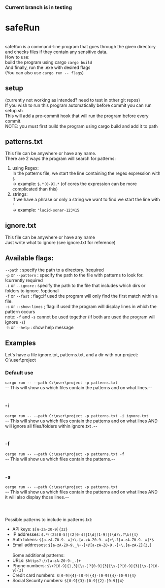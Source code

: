### Current branch is in testing

# safeRun
<br>safeRun is a command-line program that goes through the given directory and checks files if they contain any sensitive data.
<br>How to use:<br>
build the program using cargo
`cargo build`<br>
And finally, run the .exe with desired flags <br>
(You can also use `cargo run -- flags`)

## setup
(currently not working as intended? need to test in other git repos)<br>
If you wish to run this program automatically before commit you can run setup.sh<br>
This will add a pre-commit hook that will run the program before every commit.<br>
NOTE: you must first build the program using cargo build and add it to path<br>

## patterns.txt
This file can be anywhere or have any name.<br>
There are 2 ways the program will search for patterns:<br>
1. using Regex:<br>
   In the patterns file, we start the line containing the regex expression with `$`<br>
   -> example: `$.*[0-9].*` (of cores the expression can be more complicated than this)<br>
2. strings:<br>
   If we have a phrase or only a string we want to find we start the line with `"`<br>
   -> example: `"lucid-sonar-123415`<br>

## ignore.txt
This file can be anywhere or have any name<br>
Just write what to ignore (see ignore.txt for reference)


## Available flags:<br>
`--path` : specify the path to a directory.  !required<br>
`-p` or `--pattern` : specify the path to the file with patterns to look for.  !currently required <br>
`-i` or `--ignore` : specify the path to the file that includes which dirs or folders to ignore. !optional <br>
`-f` or `--fast` : flag::if used the program will only find the first match within a file. <br>
`-s` or `--show-lines` ; flag::if used the program will display lines in which the pattern occurs <br>
note: `-f` and `-s` cannot be used together (if both are used the program will ignore `-s`)<br>
`-h` or `--help` : show help message <br>

## Examples <br>
Let's have a file ignore.txt, patterns.txt, and a dir with our project: C:\user\project<br>
### Default use <br>
`cargo run -- --path C:\user\project -p patterns.txt`<br>
-- This will show us which files contain the patterns and on what lines.--<br><br>

### -i <br>
`cargo run -- --path C:\user\project -p patterns.txt -i ignore.txt`<br>
-- This will show us which files contain the patterns and on what lines AND will ignore all files/folders within ignore.txt .--<br><br>

### -f <br>
`cargo run -- --path C:\user\project -p patterns.txt -f`<br>
-- This will show us which files contain the patterns.--<br><br>

### -s <br>
`cargo run -- --path C:\user\project -p patterns.txt`<br>
-- This will show us which files contain the patterns and on what lines AND it will also display those lines.--<br><br>


# 
Possible patterns to include in patterns.txt:<br>
- API keys: `$[A-Za-z0-9]{32}`<br>
- IP addresses: `$.*((25[0-5]|(2[0-4]|1\d|[1-9]|)\d)\.?\b){4}`<br>
- Auth tokens: `$[a-zA-Z0-9-_=]+\.[a-zA-Z0-9-_=]+\.?[a-zA-Z0-9-_=]*$`<br>
- Email addresses: `$[a-zA-Z0-9._%+-]+@[a-zA-Z0-9.-]+\.[a-zA-Z]{2,}`<br>
<br>Some additional patterns:<br>
- URLs: `$https?://[a-zA-Z0-9-_.]+`<br>
- Phone numbers: `$\+?[0-9]{1,3}[\s-]?[0-9]{3}[\s-]?[0-9]{3}[\s-]?[0-9]{3}`<br>
- Credit card numbers: `$[0-9]{4}-[0-9]{4}-[0-9]{4}-[0-9]{4}`<br>
- Social Security numbers: `$[0-9]{3}-[0-9]{2}-[0-9]{4}`<br>
